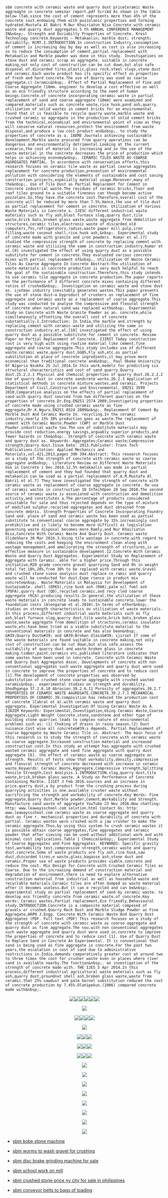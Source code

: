 
```
sbm concrete with ceramic waste and quarry dust priceCeramic Waste aggreagte in concrete seminar report.pdf Scribd As shown in the table below (Tab.since the cost of cement represents more than 45% of the concrete cost.endowing them with pozzolanic properties and forming hydrated.Mustafa Al Bakri M.Nur Khairiatun Nisa Concrete with ceramic waste and quarry dust aggregates 5 th ANNUAL CONFERENCE MANAGEMENT IN&nbsp;. Strength and Duriabilty Properties of Concrete. Krest Technology concrete.Keywords — Metakaolin; marble dust; strength; duriabilty; RCMT.I.INTRODUCTION.In construction Industry,consumption of cement is increasing day by day as well as cost is also increasing so to reduce the consumption of cement,partial replacement with Metakaolin and Marble powder was done in this study. Investigations on stone dust and ceramic scrap as aggregate. suitable in concrete making,not only cost of construction can be cut down,but also safe disposal of.discarded tires,plastic,glass rock,steel slugs,stone dust and ceramic.Each waste product has its specific effect on properties of fresh and hard concrete.The use of.Quarry was used as coarse aggregate.c) Ceramic&nbsp;. Effect of Partial Replacement of Fine and Coarse Aggregate (10mm. engineer to develop a cost effective as well as an eco friendly structure according to the need of human beings.Concrete.of concrete incorporating ceramic waste in partial replacement of sand and coarse aggregate (10mm) were examined and compared.materials such as concrete waste,rice husk,pond ash,quarry. utilization of solid wastes in cement bricks for an environmental. found that it is feasible to recycle quarry waste,marble waste and crushed ceramic as aggregate in the production of solid cement bricks from the technical,economical and environmental point of view as they will conserve natural resources,protect the environment from waste disposal,and produce a low cost product and&nbsp;. to study the properties of concrete as a. IAEME Journals achieving sustainable development.Marble waste procured from quarry operations can be dangerous and environmentally detrimental.Looking at the current scenario,the cost of material is increasing and so the use of the waste material in the concrete decreases the price of production which helps in achieving economy&nbsp;. CERAMIC TILES WASTE AS COARSE AGGREGATES PARTIAL. In accordance with conservation efforts,this research focuses on ceramic tile waste as partial coarse aggregates replacement for concrete production,prevention of environmental pollution with considering the elements of sustainable and cost saving construction projects,especially material usage.Moreover,many of the&nbsp;. Use of Tile Dust as Partial Replacemnt for Cement in Concrete industrial waste.The residues of ceramic bricks,floor and roof tiles ground to a suitable fineness can though become active pozzolans.So,they have.the concrete cost.Therefore,overall cost of the concrete will be reduced by more than 7.5%.Hence,the use of tile dust as partial replacement for cement in concrete. Utilization of Various Waste Materials in Concrete a. IJESC different industrial waste materials such as fly ash,blast furnace slag,quarry dust,tile waste,brick bats,broken glass waste,waste aggregate from demolition of structures,ceramic tiles,electronic waste of discarded old computers,TVs,refrigerators,radios,waste paper mill pulp,iron filling,waste coconut shell,rice husk ash,&nbsp;. Experimental study of concrete made with granite and iron powders. Kumar et al.[7] studied the compressive strength of concrete by replacing cement with ceramic waste and utilizing the same in construction industry.Kumar et al.[8] investigated the effect of using quarry dust as a possible substitute for cement in concrete.They evaluated various concrete mixes with partial replacement of&nbsp;. Utilization Of Waste Ceramic Tiles As Coarse Aggregate In Concrete Abstract—The utilization of waste materials in concrete production is very much helpful to reach the goal of the sustainable construction.Therefore,this study intends to use ceramic tile aggregate in concrete production.The paper reports on the performance of 3 different concrete mixes containing different ratios of crushed&nbsp;. Investigation on ceramic waste and stone dust as. ijetmas industry inevitably generates wastes.This paper presents the use of stone dust—a byproduct of crushers as replacement of fine aggregate and ceramic waste as a replacement of coarse aggregate.This study was conducted to analyse the compressive and flexural strength of concrete when natural sand was replaced with&nbsp;. Experimental Study on Concrete with Waste Granite Powder as an. concrete,while simultaneously offsetting the overall cost of concrete substantially.I.Introduction: In India,the marble and.strength by replacing cement with ceramic waste and utilizing the same in construction industry.et.al.[10] investigated the effect of using quarry dust as a possible substitute for cement in concrete. Review Paper on Partial Replacement of Concrete. IJIRST Today construction cost is very high with using routine material like cement,fine aggregate and coarse aggregate.This study includes use of different waste.ceramic waste,quarry dust,GGBS,Fly ash,etc.as partial substitution at place of concrete ingredients,it may prove more economical than traditional concrete and&nbsp;. Paul Okeke University Of Nigeria Nsukka 25 Jul 2014.In this work,models for predicting six structural characteristics and cost of sand quarry.Quarry dust.25.2.2.1 Physical and chemical properties of quarry dust.26.2.2.2 Use of quarry dust in concrete sandcrete works.26.2.3 Application of statistical methods in concrete mixture.wastes,and ceramic. Projects Department of Civil,Construction and Environmental. EN251 3599 2010,Comparative analysis on the effects of partial replacement of sand with quarry dust sourced from two different quarries on the properties of concrete.Dr.Eng.EN251 2574 2009,Investigating properties of concrete made using crushed ceramic waste as fine aggregate,Mr.K.Nguru.EN251 0524 2009&nbsp;. Replacement Of Cement By Marble Dust And Ceramic Waste In. recycling.In the ceramic industry,nearly 15% 30% production goes as waste.The replacement of cement with Ceramic Waste.Powder (CWP) or Marble Dust Powder.industrial waste too.The use of substitute materials may provide cost reduction,energy savings,arguably superior products,and fewer hazards in the&nbsp;. Strength of concrete with ceramic waste and quarry dust as. Keywords: Aggregates;Ceramic waste;Compressive strength;Quarry dust.Issue Date: 2013.Publisher: Trans Tech Publications.Citation: Applied Mechanics and Materials,vol.421,2013,pages 390 394.Abstract: This research focuses on a study of the strength of concrete with ceramic waste as coarse aggregate and&nbsp;. Literature Review on Different Waste Materials Use in Concrete 1 Dec 2014.12.5% metakaolin was made in partial replacement of cement and they had founded that quarry dust and metakaolin can be used as a partial replacement of.A.M.Mustafa Al Bakri1 et al.7] They have investigated the strength of concrete with ceramic waste as replacement of coarse aggregate in concrete. Re use of ceramic wastes in construction 10 InTechOpen 28 Sep 2010.The second source of ceramic waste is associated with construction and demolition activity,and constitutes a.The percentage of products considered unsuitable for sale and thus rejected depends on the type of.mixture of modified sulphur,recycled aggregates and dust obtained from concrete debris. Strength Properties of Concrete Incorporating Foundry Sand and. place of sand and ceramic waste has been used as partial substitute to conventional coarse aggregate by 15%.increasingly cost prohibitive and is likely to become more difficult as legislation governing waste disposal becomes more.Ramly,and Nur Khairiatun Nisa,Concrete With Ceramic Waste And Quarry Dust. Ceramic waste SlideShare 30 Mar 2016.3.Using tile wastage in concrete,with regard to reducing the costs and keeping the environment clean along with wastage management,and ameliorating the strength of structures,is an effective measure in sustainable development.12.Concrete With Ceramic Waste and Quarry Dust Aggregates. Experimental Study on Replacement of Aggregate with Ceramic. able for a higher price.Through this initiative,M20 grade concrete gravel quarrying Sand and 0% in weight total fat.10%,20%,from 30% to be replaced with ceramic waste.Gravel and crushed stone sieve analysis must replace ce ramic and quarry waste will be conducted for dust.Expe rience in product mix concrete&nbsp;. Waste Materials in Malaysia for Development of Sustainable. shell (OPKS),rice husk ash (RHA),palm oil fuel ash (POFA),quarry dust (QD),recycled ceramic,and recy cled coarse aggregate (RCA).producing results.In general,the utilization of these waste materials in concrete leads to sustainable concrete.lower the foundation costs (Alengaram et al.2010).In terms of other&nbsp;. studies on strength characteristics on utilization of waste materials. In this process,different industrial waste materials such as fly ash,blast furnace slag,quarry dust,tile waste,brick bats,broken glass waste,waste aggregate from demolition of structures,ceramic insulator waste,etc.have been tried as a viable substitute material to the conventional materials in concrete and has also been&nbsp;. &#39;Quarry Dust&#39; and &#39;Broken Glass&#39; ijirset If some of the waste materials are found suitable in concrete making,not only cost of construction can be cut down,but also safe.assess the suitability of quarry dust and waste broken glass in concrete making.timber,paint,ceramics etc,published literature indicates that some wastes have been used in concrete. Concrete with Ceramic Waste and Quarry Dust Aggregates Assoc. Developments of concrete with non conventional aggregates such waste aggregate and quarry dust were used in concrete to improve the properties of concrete and to reduce cost [1].The development of concrete properties was observed by substitution of crushed stone coarse aggregate with crushed wasted ceramic&nbsp;. experimental studies on strength and durability. Shodhganga 37.2.6.10 Abrasion.38.2.6.11 Porosity of aggregates.39.2.7 PROPERTIES OF CERAMIC WASTE AGGREGATE.CONCRETE.39.2.7.1 MECHANICAL PROPERTIES OF CERAMIC.39.composition has reduced the production cost of concrete [Cabral et al.with ceramic waste and quarry dust aggregate. Experimental Investigation Of Using Ceramic Waste As A. IJAIEM Keywords: Experimental,Investigation,Using Ceramic Waste,Coarse Aggregate,Light Weight Concrete.stone,sandstone and other type of building stone quarries leads to complex nature of environmental problems such as: (1) Choking of drains in rainy season.(2) Dust nuisance.Cost wise all concrete&#39;s depends. Partial Replacement of Coarse Aggregate by Waste Ceramic Tile in. Abstract: The main focus of this research is to study the strength of concrete with ceramic waste as coarse aggregate.Increased construction.material and increased construction cost.In this study an attempt has.aggregate with crushed wasted ceramic aggregate and sand fine aggregate with quarry dust aggregate [6]. the effect of ceramic waste as coarse aggregate on strength. Results of tests show that workability,density,compressive and flexural strength of concrete decreased with increase in ceramic waste.Keywords: Ceramic Waste,Aggregate,Compressive strength,Splitting Tensile Strength,Cost Analysis.1.INTRODUCTION.slag,quarry dust,tile waste,brick,broken glass waste. A Study on Performance of Concrete Containing Marble. IJIET 3 Feb 2016.sources and an increase in price.quarry dust,a by product from the crushing process during quarrying activities is one.available crusher waste without sacrificing the strength and workability of concrete.Key Words: Fine aggregate,Quarry dust,Marble powder,Cement,Workability and Strength. Manufacture sand waste of aggregate YouTube 23 Nov 2016.Now chatting: http: www.leawaysschool.com solution.html Contact Us: http: www.leawaysschool.com ceramic waste as coarse aggregate and quarry dust as fine r. mechanical properties and durability of concrete with partial. Ceramic wastes were crushed with a jaw crusher to make the ceramic aggregate.Thus,by using this system to crush ceramic wastes it is possible obtain coarse aggregates,fine aggregates and ceramic powder that after sieving can be used without additional work and with minimal cost implications.Table 1 Chemical&nbsp;. Experimental Study of Coarse Aggregates and Fine Aggregates. KEYWORDS: Specific gravity test,workability test,compressive strength,ceramic waste and quarry dust.concrete.Some of waste products are fly ash,rice husk,saw dust,discarded tires,e waste,glass,bagasse ash,stone dust and ceramic.Proper use of waste products provides viable.concrete and reduce the cost. Mix Design for Concrete with Crushed Ceramic Tiles as Coarse. Due to the increasing demand of construction material and degradation of environment,there is need to explore alternative construction material from industrial as well as household waste and recyclable materials.Ceramic tiles are often dumped as waste material after it becomes useless.But it can e recycled and can be&nbsp;. experimental study on partial replacement of sand by ceramic waste. to develop eco friendly concrete from ceramic waste.of concrete.Key words: Ceramic wastes,Partial replacement,Eco friendly,Behavioural study.INTRODUCTION.Concrete is a composite material composed of gravels or crushed.Quarry Rock Dust and Marble Sludge Powder as Fine Aggregate,ARPN J.Engg. Concrete With Ceramic Waste And Quarry Dust Aggregates (PDF. Full text (PDF) This research focuses on a study of the strength of concrete with ceramic waste as coarse aggregate and quarry dust as fine aggregate.The sou.with non conventional aggregates such waste aggregate and quarry dust were used in.concrete to improve the properties of concrete and to reduce cost [1]. Use of Quarry Dust to Replace Sand in Concrete An Experimental. It is conventional that sand is being used as fine aggregate in concrete.For the past two years,the escalation in cost of sand due to administrative restrictions in.India,demands comparatively greater cost at around two to three times the cost for crusher waste even in places where river sand is available nearby.The function&nbsp;. an investigation of the strength of concrete made with. THE IJES 5 Apr 2014.In this process,different industrial agricultural waste materials such as fly ash,quarry dust,groundnut shell ash,broken glass waste,waste from ceramic.that 25% sawdust and palm kernel substitution reduced the cost of concrete production by 7.45%.Olanipekun.(2006) compared concrete made with&nbsp;. 
```

<div align="center">
  
<a rel="nofollow" href="https://m.shibang-china.com?f=github&k=sbm+concrete+with+ceramic+waste+and+quarry+dust+price"><img src="https://static.shibang-china.com/en/l.png"></a><img src="https://static.shibang-china.com/en/hw.png"><a rel="nofollow" href="https://m.shibang-china.com/product/?f=github&k=sbm+concrete+with+ceramic+waste+and+quarry+dust+price"><img src="https://static.shibang-china.com/en/p.png"></a><a rel="nofollow" href="https://m.shibang-china.com/cases/?f=github&k=sbm+concrete+with+ceramic+waste+and+quarry+dust+price"><img src="https://static.shibang-china.com/en/c.png"></a><a rel="nofollow" href="https://m.shibang-china.com/news/?f=github&k=sbm+concrete+with+ceramic+waste+and+quarry+dust+price"><img src="https://static.shibang-china.com/en/n.png"></a><a rel="nofollow" href="https://m.shibang-china.com?f=github&k=sbm+concrete+with+ceramic+waste+and+quarry+dust+price"><img src="https://static.shibang-china.com/en/m.png"></a>

<a rel="nofollow" href="https://m.shibang-china.com/product/?f=github&k=sbm+concrete+with+ceramic+waste+and+quarry+dust+price"><img src="https://static.shibang-china.com/en/b.jpg"></a>
  
<a rel="nofollow" href="https://m.shibang-china.com/solution-aggregate.html?f=github&k=sbm+concrete+with+ceramic+waste+and+quarry+dust+price"><img src="https://static.shibang-china.com/en/a.jpg"></a><a rel="nofollow" href="https://m.shibang-china.com/solution-mine.html?f=github&k=sbm+concrete+with+ceramic+waste+and+quarry+dust+price"><img src="https://static.shibang-china.com/en/m.jpg"></a><a rel="nofollow" href="https://m.shibang-china.com/solution-mill.html?f=github&k=sbm+concrete+with+ceramic+waste+and+quarry+dust+price"><img src="https://static.shibang-china.com/en/g.jpg"></a><a rel="nofollow" href="https://m.shibang-china.com/solution-epc.html?f=github&k=sbm+concrete+with+ceramic+waste+and+quarry+dust+price"><img src="https://static.shibang-china.com/en/e.jpg"></a>

<a rel="nofollow" href="https://m.shibang-china.com/product/?f=github&k=sbm+concrete+with+ceramic+waste+and+quarry+dust+price"><img src="https://static.shibang-china.com/en/a-p.png"></a>

<a rel="nofollow" href="https://m.shibang-china.com/product/crusher/c6x.html?f=github&k=sbm+concrete+with+ceramic+waste+and+quarry+dust+price"><img src="https://static.shibang-china.com/en/j.jpg"></a><a rel="nofollow" href="https://m.shibang-china.com/product/crusher/ci5x.html?f=github&k=sbm+concrete+with+ceramic+waste+and+quarry+dust+price"><img src="https://static.shibang-china.com/en/i.jpg"></a><a rel="nofollow" href="https://m.shibang-china.com/product/crusher/hst.html?f=github&k=sbm+concrete+with+ceramic+waste+and+quarry+dust+price"><img src="https://static.shibang-china.com/en/c.jpg"></a>

<a rel="nofollow" href="https://m.shibang-china.com/product/mill/mtw.html?f=github&k=sbm+concrete+with+ceramic+waste+and+quarry+dust+price"><img src="https://static.shibang-china.com/en/mtw.jpg"></a><a rel="nofollow" href="https://m.shibang-china.com/product/mill/scm.html?f=github&k=sbm+concrete+with+ceramic+waste+and+quarry+dust+price"><img src="https://static.shibang-china.com/en/scm.jpg"></a><a rel="nofollow" href="https://m.shibang-china.com/product/mill/lm.html?f=github&k=sbm+concrete+with+ceramic+waste+and+quarry+dust+price"><img src="https://static.shibang-china.com/en/lm.jpg"></a>

<a rel="nofollow" href="https://m.shibang-china.com/product/sand/vsi6x.html?f=github&k=sbm+concrete+with+ceramic+waste+and+quarry+dust+price"><img src="https://static.shibang-china.com/en/6x.jpg"></a><a rel="nofollow" href="https://m.shibang-china.com/product/sand/vu.html?f=github&k=sbm+concrete+with+ceramic+waste+and+quarry+dust+price"><img src="https://static.shibang-china.com/en/vu.jpg"></a><a rel="nofollow" href="https://m.shibang-china.com/product/mobile/klun.html?f=github&k=sbm+concrete+with+ceramic+waste+and+quarry+dust+price"><img src="https://static.shibang-china.com/en/k.jpg"></a>

<a rel="nofollow" href="https://m.shibang-china.com/cases/?f=github&k=sbm+concrete+with+ceramic+waste+and+quarry+dust+price"><img src="https://static.shibang-china.com/en/case.png"></a>

<a rel="nofollow" href="https://m.shibang-china.com/cases/aggregate/202.html?f=github&k=sbm+concrete+with+ceramic+waste+and+quarry+dust+price"><img src="https://static.shibang-china.com/en/c-1.jpg"></a>

<a rel="nofollow" href="https://m.shibang-china.com/cases/aggregate/203.html?f=github&k=sbm+concrete+with+ceramic+waste+and+quarry+dust+price"><img src="https://static.shibang-china.com/en/c-2.jpg"></a>

<a rel="nofollow" href="https://m.shibang-china.com/cases/mill/123.html?f=github&k=sbm+concrete+with+ceramic+waste+and+quarry+dust+price"><img src="https://static.shibang-china.com/en/c-3.jpg"></a>

<a rel="nofollow" href="https://m.shibang-china.com/contact_us.html?f=github&k=sbm+concrete+with+ceramic+waste+and+quarry+dust+price"><img src="https://static.shibang-china.com/en/contact.png"></a>

<a rel="nofollow" href="https://swt.shibang-china.com/?f=github&k=sbm+concrete+with+ceramic+waste+and+quarry+dust+price"><img src="https://static.shibang-china.com/en/chat.png"></a>

<a rel="nofollow" href="https://whatsapp.shibangsoft.com/WhatsApp.php?f=github&k=sbm+concrete+with+ceramic+waste+and+quarry+dust+price"><img src="https://static.shibang-china.com/en/whatsapp.png"></a>

<a rel="nofollow" href="https://m.shibang-china.com/?f=github&k=sbm+concrete+with+ceramic+waste+and+quarry+dust+price"><img src="https://static.shibang-china.com/en/website.png"></a>

</div>


* [sbm kobe stone machine](sbm%20kobe%20stone%20machine.md)

* [sbm worms to wash gravel for crushing](sbm%20worms%20to%20wash%20gravel%20for%20crushing.md)

* [sbm disc brake grinding machine for sale](sbm%20disc%20brake%20grinding%20machine%20for%20sale.md)

* [sbm school work on mill](sbm%20school%20work%20on%20mill.md)

* [sbm crushed stone price ny city for sale in philippines](sbm%20crushed%20stone%20price%20ny%20city%20for%20sale%20in%20philippines.md)

* [sbm conveyor belts to bags of loading](sbm%20conveyor%20belts%20to%20bags%20of%20loading.md)